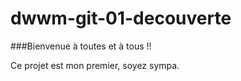 # dwwm-git-01-decouverte
###Bienvenue à toutes et à tous !! 

Ce projet est mon premier, soyez sympa.